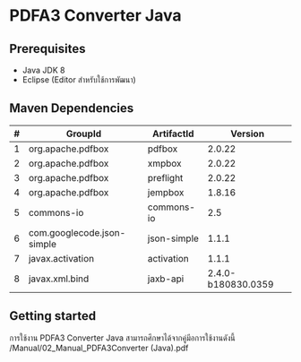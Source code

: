 # PDFA3 Converter Java
## Prerequisites
- Java JDK 8 
- Eclipse (Editor สำหรับใช้การพัฒนา)

## Maven Dependencies
| **#** | **GroupId** | **ArtifactId** | **Version**|
| ------ | ------ | ------ | ------ |
| 1 | org.apache.pdfbox | pdfbox | 2.0.22 |
| 2 | org.apache.pdfbox | xmpbox | 2.0.22 |
| 3 | org.apache.pdfbox | preflight | 2.0.22 |
| 4 | org.apache.pdfbox | jempbox | 1.8.16 |
| 5 | commons-io | commons-io | 2.5 |
| 6 | com.googlecode.json-simple | json-simple | 1.1.1 |
| 7 | javax.activation | activation | 1.1.1 |
| 8 | javax.xml.bind | jaxb-api | 2.4.0-b180830.0359 |


## Getting started

การใช้งาน PDFA3 Converter Java สามารถศึกษาได้จากคู่มีอการใช้งานดังนี้ /Manual/02_Manual_PDFA3Converter (Java).pdf